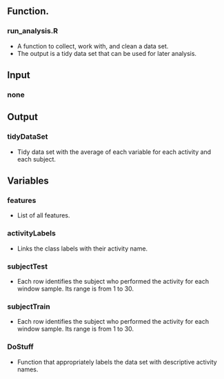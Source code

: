 ## Function.

### run_analysis.R

* A function to collect, work with, and clean a data set. 
* The output is a tidy data set that can be used for later analysis.

## Input

### none

## Output

### tidyDataSet

* Tidy data set with the average of each variable for each activity and each subject. 

## Variables

### features

* List of all features.

### activityLabels

* Links the class labels with their activity name.

### subjectTest

* Each row identifies the subject who performed the activity for each window sample. Its range is from 1 to 30. 

### subjectTrain

* Each row identifies the subject who performed the activity for each window sample. Its range is from 1 to 30. 

### DoStuff

* Function that appropriately labels the data set with descriptive activity names.
